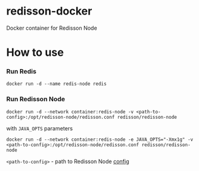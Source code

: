 # redisson-docker
Docker container for Redisson Node
# How to use

### Run Redis
    docker run -d --name redis-node redis
### Run Redisson Node
    docker run -d --network container:redis-node -v <path-to-config>:/opt/redisson-node/redisson.conf redisson/redisson-node

with `JAVA_OPTS` parameters

    docker run -d --network container:redis-node -e JAVA_OPTS="-Xmx1g" -v <path-to-config>:/opt/redisson-node/redisson.conf redisson/redisson-node

`<path-to-config>` - path to Redisson Node [config](https://github.com/redisson/redisson/wiki/12.-Standalone-node#122-configuration)
